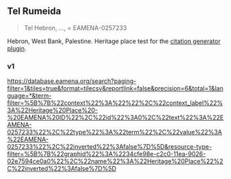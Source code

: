 ## Tel Rumeida
> Tel Hebron, ..., = EAMENA-0257233

Hebron, West Bank, Palestine. Heritage place test for the [citation generator plugin](https://github.com/eamena-project/eamena-arches-dev/tree/main/dbs/database.eamena/citation).

### v1
https://database.eamena.org/search?paging-filter=1&tiles=true&format=tilecsv&reportlink=false&precision=6&total=1&language=*&term-filter=%5B%7B%22context%22%3A%22%22%2C%22context_label%22%3A%22Heritage%20Place%20-%20EAMENA%20ID%22%2C%22id%22%3A0%2C%22text%22%3A%22EAMENA-0257233%22%2C%22type%22%3A%22term%22%2C%22value%22%3A%22EAMENA-0257233%22%2C%22inverted%22%3Afalse%7D%5D&resource-type-filter=%5B%7B%22graphid%22%3A%2234cfe98e-c2c0-11ea-9026-02e7594ce0a0%22%2C%22name%22%3A%22Heritage%20Place%22%2C%22inverted%22%3Afalse%7D%5D